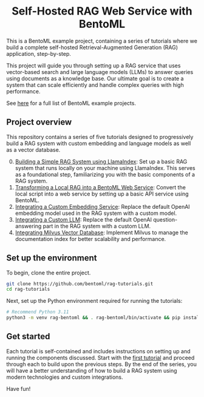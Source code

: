 <div align="center">
    <h1 align="center">Self-Hosted RAG Web Service with BentoML</h1>
</div>

This is a BentoML example project, containing a series of tutorials where we build a complete self-hosted Retrieval-Augmented Generation (RAG) application, step-by-step.

This project will guide you through setting up a RAG service that uses vector-based search and large language models (LLMs) to answer queries using documents as a knowledge base. Our ultimate goal is to create a system that can scale efficiently and handle complex queries with high performance.

See [here](https://docs.bentoml.com/en/latest/examples/overview.html) for a full list of BentoML example projects.

## Project overview

This repository contains a series of five tutorials designed to progressively build a RAG system with custom embedding and language models as well as a vector database.

0. [Building a Simple RAG System using LlamaIndex](00-simple-local-rag/): Set up a basic RAG system that runs locally on your machine using LlamaIndex. This serves as a foundational step, familiarizing you with the basic components of a RAG system.
1. [Transforming a Local RAG into a BentoML Web Service](01-simple-rag/): Convert the local script into a web service by setting up a basic API service using BentoML.
2. [Integrating a Custom Embedding Service](02-custom-embedding/): Replace the default OpenAI embedding model used in the RAG system with a custom model.
3. [Integrating a Custom LLM](03-custom-llm/): Replace the default OpenAI question-answering part in the RAG system with a custom LLM.
4. [Integrating Milvus Vector Database](04a-vector-store-milvus/): Implement Milvus to manage the documentation index for better scalability and performance.

## Set up the environment

To begin, clone the entire project.

```bash
git clone https://github.com/bentoml/rag-tutorials.git
cd rag-tutorials
```

Next, set up the Python environment required for running the tutorials:

```bash
# Recommend Python 3.11
python3 -m venv rag-bentoml && . rag-bentoml/bin/activate && pip install -r requirement.txt
```

## Get started

Each tutorial is self-contained and includes instructions on setting up and running the components discussed. Start with the [first tutorial](00-simple-local-rag/) and proceed through each to build upon the previous steps. By the end of the series, you will have a better understanding of how to build a RAG system using modern technologies and custom integrations.

Have fun!
